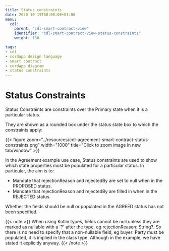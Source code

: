 ```yaml
---
title: Status constraints
date: 2020-10-15T00:00:00+01:00
menu:
  cdl:
    parent: "cdl-smart-contract-view"
    identifier: "cdl-smart-contract-view-status-constraints"
    weight: 130

tags:
- cdl
- cordapp design language
- smart contract
- cordapp diagram
- status constraints
---
```


# Status Constraints

Status Constraints are constraints over the Primary state when it is a particular status.

They are shown as a rounded box under the status state box to which the constraints apply:

{{< figure zoom="../resources/cdl-agreement-smart-contract-status-constraints.png" width="1000" title="Click to zoom image in new tab/window" >}}


In the Agreement example use case, Status constraints are used to show which state properties must be populated for a particular status. In particular, the aim is to:

* Mandate that rejectionReason and rejectedBy are set to null when in the PROPOSED status.
* Mandate that rejectionReason and rejectedBy are filled in when in the REJECTED status.

Whether the fields should be null or populated in the AGREED status has not been specified.

{{< note >}}
When using Kotlin types, fields cannot be null unless they are marked as nullable with a '?' after the type, eg rejectionReason: String?. So there is no need to specify that a non-nullable field, eg buyer: Party must be populated, it is implied in the class type. Although in the example, we have stated it explicitly anyway.
{{< /note >}}
